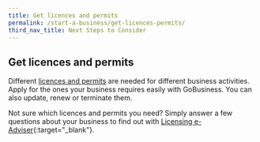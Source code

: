 ```yaml
---
title: Get licences and permits
permalink: /start-a-business/get-licences-permits/
third_nav_title: Next Steps to Consider
---
```


## Get licences and permits

Different [licences and permits](/licences/) are needed for different business activities. Apply for the ones your business requires easily with GoBusiness. You can also update, renew or terminate them.

Not sure which licences and permits you need? Simply answer a few questions about your business to find out with [Licensing e-Adviser](https://eadviser.g2b.sg/EADVISER_SETUP_IMPORT_EXPORT_BUSINESS/forms){:target="_blank"}.
